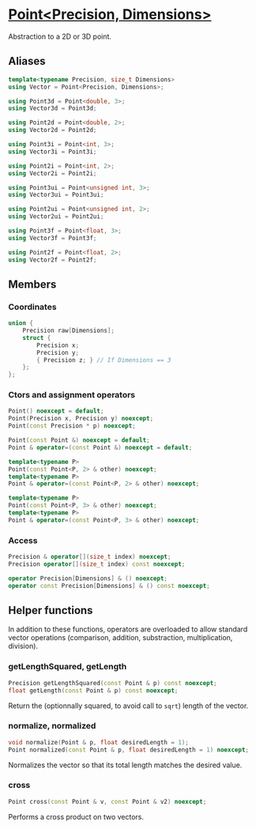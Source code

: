 # [Point<Precision, Dimensions>](Point.hpp)

Abstraction to a 2D or 3D point.

## Aliases

```cpp
template<typename Precision, size_t Dimensions>
using Vector = Point<Precision, Dimensions>;

using Point3d = Point<double, 3>;
using Vector3d = Point3d;

using Point2d = Point<double, 2>;
using Vector2d = Point2d;

using Point3i = Point<int, 3>;
using Vector3i = Point3i;

using Point2i = Point<int, 2>;
using Vector2i = Point2i;

using Point3ui = Point<unsigned int, 3>;
using Vector3ui = Point3ui;

using Point2ui = Point<unsigned int, 2>;
using Vector2ui = Point2ui;

using Point3f = Point<float, 3>;
using Vector3f = Point3f;

using Point2f = Point<float, 2>;
using Vector2f = Point2f;
```

## Members

### Coordinates

```cpp
union {
    Precision raw[Dimensions];
    struct {
        Precision x;
        Precision y;
        { Precision z; } // If Dimensions == 3
    };
};
```

### Ctors and assignment operators

```cpp
Point() noexcept = default;
Point(Precision x, Precision y) noexcept;
Point(const Precision * p) noexcept;

Point(const Point &) noexcept = default;
Point & operator=(const Point &) noexcept = default;

template<typename P>
Point(const Point<P, 2> & other) noexcept;
template<typename P>
Point & operator=(const Point<P, 2> & other) noexcept;

template<typename P>
Point(const Point<P, 3> & other) noexcept;
template<typename P>
Point & operator=(const Point<P, 3> & other) noexcept;
```

### Access

```cpp
Precision & operator[](size_t index) noexcept;
Precision operator[](size_t index) const noexcept;

operator Precision[Dimensions] & () noexcept;
operator const Precision[Dimensions] & () const noexcept;
```

## Helper functions

In addition to these functions, operators are overloaded to allow standard vector operations (comparison, addition, substraction, multiplication, division).

### getLengthSquared, getLength

```cpp
Precision getLengthSquared(const Point & p) const noexcept;
float getLength(const Point & p) const noexcept;
```

Return the (optionnally squared, to avoid call to `sqrt`) length of the vector.

### normalize, normalized

```cpp
void normalize(Point & p, float desiredLength = 1);
Point normalized(const Point & p, float desiredLength = 1) noexcept;
```

Normalizes the vector so that its total length matches the desired value.

### cross

```cpp
Point cross(const Point & v, const Point & v2) noexcept;
```

Performs a cross product on two vectors.